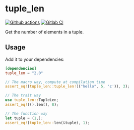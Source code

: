 # tuple_len

[![Github actions](https://github.com/sanpii/tuple_len/workflows/.github/workflows/ci.yml/badge.svg)](https://github.com/sanpii/tuple_len/actions?query=workflow%3A.github%2Fworkflows%2Fci.yml)
[![Gitlab CI](https://gitlab.com/sanpi/tuple_len/badges/main/pipeline.svg)](https://gitlab.com/sanpi/tuple_len/commits/main)

Get the number of elements in a tuple.

## Usage

Add it to your dependencies:

```toml
[dependencies]
tuple_len = "2.0"
```

```rust
// The macro way, compute at compilation time
assert_eq!(tuple_len::tuple_len!(("hello", 5, 'c')), 3);

// The trait way
use tuple_len::TupleLen;
assert_eq!(().len(), 0);

// The function way
let tuple = (1,);
assert_eq!(tuple_len::len(&tuple), 1);
```
